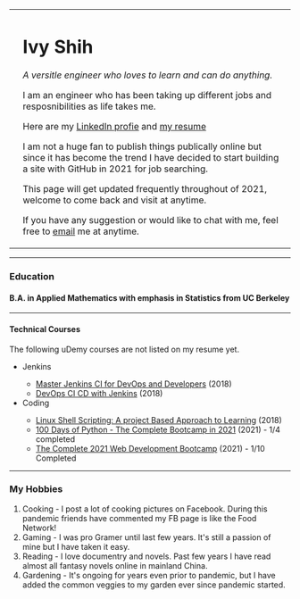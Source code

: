 
<html lang="en" dir="ltr">

<head>
  <meta charset="utf-8">
  <title>Ivy Shih</title>
</head>

<body>
  <table cellpadding=20>
    <tr>
      <td>
        <img src="https://media-exp1.licdn.com/dms/image/C5603AQHyfYFrFxOOew/profile-displayphoto-shrink_200_200/0/1615961121789?e=1621468800&v=beta&t=ymqV3GYwN82duh8XaSdBTwv5mUKADZ57XSq7WCoGpr4" alt="">
      </td>
      <td>
        <H1>Ivy Shih</H1>
        <p><em>A versitle engineer who loves to learn and can do anything.</em></p>
        <p>I am an engineer who has been taking up different jobs and resposnibilities as life takes me.</p>
        <p>Here are my <a href="https://www.linkedin.com/in/ivy-shih-195657/">LinkedIn profie</a> and <a href="IvyShih_resumeV15.docx.htm">my resume</a></p>
        <p>I am not a huge fan to publish things publically online but since it has become the trend I have decided to start building a site with GitHub in 2021 for job searching.</p>
        <p>This page will get updated frequently throughout of 2021, welcome to come back and visit at anytime.</p>
        <p>If you have any suggestion or would like to chat with me, feel free to <a href="mailto:ivyshih@yahoo.com">email</a> me at anytime.</p>
      </td>
    </tr>
  </table>
  <hr>
  <h3>Education</h3>
  <h4>B.A. in Applied Mathematics with emphasis in Statistics from UC Berkeley</h4>
  <hr>
  <h4>Technical Courses</h4>
  <p>The following uDemy courses are not listed on my resume yet.</p>
  <ul>
    <li>Jenkins</li>
    <ul>
      <li><a href="https://www.udemy.com/course/jenkins-devops-pipeline-as-code/">Master Jenkins CI for DevOps and Developers</a> (2018) </li>
      <li><a href="https://www.udemy.com/course/devops-ci-cd-with-jenkins/">DevOps CI CD with Jenkins</a> (2018)</li>
    </ul>
    <li>Coding</li>
    <ul>
      <li><a href="https://www.udemy.com/course/linux-shell-scripting-projects/">Linux Shell Scripting: A project Based Approach to Learning</a> (2018)</li>
      <li><a href="https://www.udemy.com/course/100-days-of-code/">100 Days of Python - The Complete Bootcamp in 2021</a> (2021) - 1/4 completed </li>
      <li><a href="https://www.udemy.com/course/the-complete-web-development-bootcamp/">The Complete 2021 Web Development Bootcamp</a> (2021) - 1/10 Completed</li>
    </ul>
    <!-- <li>Past courses and certifications</li>
    <ul>
      <li>Solaris Server Administration for Solaris 2.5.1 and 8 - 10/97, 10/00</li>
      <li>Solaris Network Administration for Solaris 2.5.1 - 10/97</li>
      <li>Legato Networker for UNIX - 11/97</li>
      <li>Design Relational Database - 01/00</li>
      <li>Introduction to Oracle 8i - 03/00</li>
      <li>Checkpoint Certified System Administrator (CCSA) - 09/00, certification 11/00</li>
      <li>CheckPoint Advance Firewall Management (CCSE) - 11/00. certification 03/01</li>
      <li>Oracle BPEL Process manager: Srvcs Orch Ed1 - 02/05</li>
      <li>PeopleTools Bootcamp (PeopleSoft) - 02/08</li>
      <li>FreeBootCamp Full Stack Web development - 2016</li>
      <li>Python Programming for programmers (UCSC) - 2017</li>
    </ul> -->
  </ul>
  <hr>
  <!-- <h3>Skills</h3>
  <table cellpadding=10>
    <tr>
      <td>UNIX/LINUX </td>
      <td>⭐️⭐️⭐️⭐️⭐️</td>
    </tr>
    <tr>
      <td>Shell Scripting </td>
      <td>⭐️⭐️⭐️⭐️⭐️</td>
    </tr>
    <tr>
      <td>Database(Oracle) </td>
      <td>⭐️⭐️⭐️⭐️⭐️</td>
    </tr>
    <tr>
      <td>Database(Postgresql) </td>
      <td>⭐️⭐️⭐️⭐️⭐️</td>
    </tr>
  </table>
  <hr> -->
  <h3>My Hobbies</h3>
  <ol>
    <li>Cooking - I post a lot of cooking pictures on Facebook. During this pandemic friends have commented my FB page is like the Food Network!</li>
    <li>Gaming - I was pro Gramer until last few years. It's still a passion of mine but I have taken it easy.</li>
    <li>Reading - I love documentry and novels. Past few years I have read almost all fantasy novels online in mainland China.</li>
    <li>Gardening - It's ongoing for years even prior to pandemic, but I have added the common veggies to my garden ever since pandemic started.</li>
  </ol>

</body>

</html>

